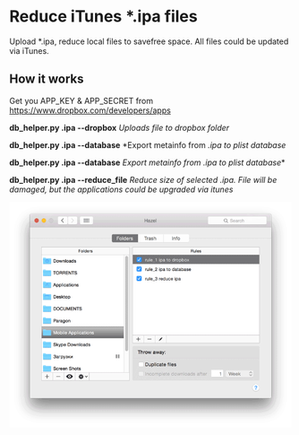 # Reduce iTunes *.ipa files

Upload *.ipa, reduce local files to savefree space. All files could be updated via iTunes.

## How it works
Get you APP_KEY & APP_SECRET from https://www.dropbox.com/developers/apps

**db_helper.py <filename>.ipa --dropbox**
*Uploads file to dropbox folder*

**db_helper.py <filename>.ipa --database**
*Export metainfo from *.ipa to plist database*

**db_helper.py <filename>.ipa --database**
*Export metainfo from *.ipa to plist database***

**db_helper.py <filename>.ipa --reduce_file**
*Reduce size of selected <filename>.ipa. File will be damaged, but the applications could be upgraded via itunes*

![](./screenshots/hazel_reduce_itunes_ipa.gif)